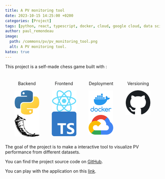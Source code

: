 ```yaml
---
title: A PV monitoring tool
date: 2023-10-15 14:25:00 +0200
categories: [Project]
tags: [python, react, typescript, docker, cloud, google cloud, data science]     # TAG names should always be lowercase
author: paul_remondeau
image:
  path: /commons/pv/pv_monitoring_tool.png
  alt: A PV monitoring tool.
katex: true
---
```


This project is a self-made chess game built with :

<div style="display: flex; justify-content: space-evenly">
  <div style="display: inline; align-items: center; text-align: center; padding:10px;">
    <p>Backend</p>
    <div style="display: grid;">
        <img src="/commons/stacks/python.png" width="80" /> 
         <img src="/commons/stacks/flask.png" width="80" /> 
    </div>

  
  </div>
  <div style="display: inline; align-items: center; text-align: center; padding:10px;">
    <p>Frontend</p>
    <div style="display: grid;">
        <img src="/commons/stacks/React.png" width="80" /> 
        <img src="/commons/stacks/typescript.png" width="80" /> 
    </div>
  </div>
   <div style="display: inline; align-items: center; text-align: center; padding:10px;">
    <p>Deployment</p>
    <div style="display: grid;">
        <img src="/commons/stacks/docker.png" width="80" /> 
        <img src="/commons/stacks/googlecloud.png" width="80" /> 
    </div>
  </div>
   <div style="display: inline; align-items: center; text-align: center;padding:10px;">
    <p>Versioning</p>
    <img src="/commons/stacks/github.png" width="80" /> 
  </div>
</div>

The goal of the project is to make a interactive tool to visualize PV performance from different datasets.

You can find the project source code on [GitHub](https://github.com/paulremondeau/fullstocks_PV). 

You can play with the application on this [link](https://pv-analytics-frontend.onrender.com).

